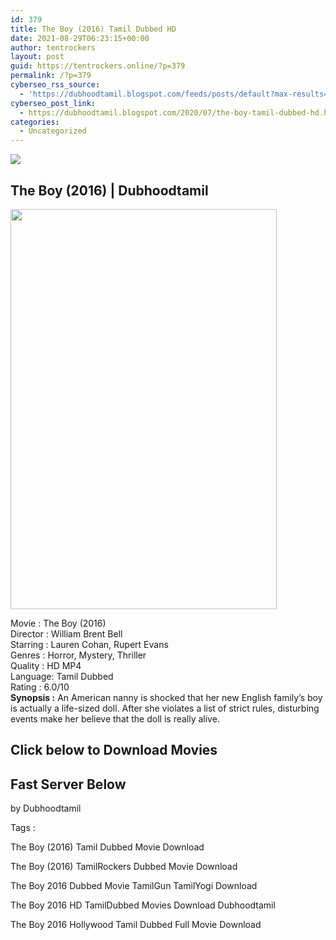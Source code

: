 ```yaml
---
id: 379
title: The Boy (2016) Tamil Dubbed HD
date: 2021-08-29T06:23:15+00:00
author: tentrockers
layout: post
guid: https://tentrockers.online/?p=379
permalink: /?p=379
cyberseo_rss_source:
  - 'https://dubhoodtamil.blogspot.com/feeds/posts/default?max-results=150&start-index=151'
cyberseo_post_link:
  - https://dubhoodtamil.blogspot.com/2020/07/the-boy-tamil-dubbed-hd.html
categories:
  - Uncategorized
---
```

<div class="media_block">
  <img src="https://1.bp.blogspot.com/-DS-2eS1zvs8/Xv81RN7-9mI/AAAAAAAABoM/QR2vhR0A7fUpFEBUeMhpZfR87HqqzN5fwCNcBGAsYHQ/s72-c/81dd7292396ed6edf218e0bb9d354f8a.jpg" class="media_thumbnail" />
</div>

<div dir="ltr" trbidi="on" readability="22.602230483271">
  <h2>
    <span>The Boy (2016) | Dubhoodtamil</span>
  </h2>
  
  <div class="separator">
    <a href="https://1.bp.blogspot.com/-DS-2eS1zvs8/Xv81RN7-9mI/AAAAAAAABoM/QR2vhR0A7fUpFEBUeMhpZfR87HqqzN5fwCNcBGAsYHQ/s1600/81dd7292396ed6edf218e0bb9d354f8a.jpg" imageanchor="1"><img loading="lazy" border="0" data-original-height="1500" data-original-width="1000" height="640" src="https://1.bp.blogspot.com/-DS-2eS1zvs8/Xv81RN7-9mI/AAAAAAAABoM/QR2vhR0A7fUpFEBUeMhpZfR87HqqzN5fwCNcBGAsYHQ/s640/81dd7292396ed6edf218e0bb9d354f8a.jpg" width="426" /></a>
  </div>
  
  <p>
    Movie<span> </span>:<span> </span>The Boy (2016)<br />Director<span> </span>:<span> </span>William Brent Bell<br />Starring<span> </span>:<span> </span>Lauren Cohan, Rupert Evans<br />Genres<span> </span>:<span> </span>Horror, Mystery, Thriller<br />Quality<span> </span>:<span> </span>HD MP4<br />Language:<span> </span>Tamil Dubbed<br />Rating<span> </span>:<span> </span>6.0/10<br /><b>Synopsis :</b> An American nanny is shocked that her new English family&#8217;s boy is actually a life-sized doll. After she violates a list of strict rules, disturbing events make her believe that the doll is really alive.
  </p>
  
  <h2>
    <span>Click below to Download Movies</span>
  </h2>
  
  <h2>
    <span><b>Fast Server Below</b></span>
  </h2>
  
  <p>
    <span>by Dubhoodtamil</span>
  </p>
  
  <p>
    <span>Tags :</span>
  </p>
  
  <p>
    <span>The Boy (2016) Tamil Dubbed Movie Download</span>
  </p>
  
  <p>
    <span>The Boy (2016) TamilRockers Dubbed Movie Download</span>
  </p>
  
  <p>
    <span>The Boy 2016 Dubbed Movie TamilGun TamilYogi Download</span>
  </p>
  
  <p>
    <span>The Boy 2016 HD TamilDubbed Movies Download Dubhoodtamil</span>
  </p>
  
  <p>
    <span>The Boy 2016 Hollywood Tamil Dubbed Full Movie Download</span>
  </p>
  
  <p>
    </div>